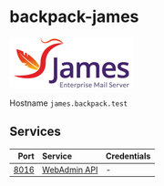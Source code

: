 # backpack-james

![James](../doc/assets/logos/james.png)

Hostname `james.backpack.test`

## Services

| Port | Service | Credentials
| ---: | :------ | :----------
| [8016](http://james.backpack.test:8016) | [WebAdmin API](https://james.apache.org/server/manage-webadmin.html) | -
